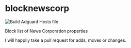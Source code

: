 # blocknewscorp
![Build Adguard Hosts file](https://github.com/unixben/blocknewscorp/workflows/Build%20Adguard%20Hosts%20file/badge.svg)

Block list of News Corporation properties

I will happily take a pull request for adds, moves or changes.
